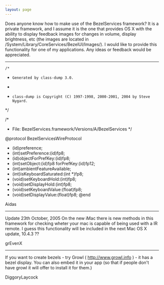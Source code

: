 ```yaml
---
layout: page
---
```


Does anyone know how to make use of the BezelServices framework?  It is a private framework, and I assume it is the one that provides OS X with the ability to display feedback images for changes in volume, display brightness, etc (the images are located in /System/Library/CoreServices/BezelUI/Images/).  I would like to provide this functionality for one of my applications.  Any ideas or feedback would be appreciated.

----
    /*
 *     Generated by class-dump 3.0.
 *
 *     class-dump is Copyright (C) 1997-1998, 2000-2001, 2004 by Steve Nygard.
 */

/*
 * File: BezelServices.framework/Versions/A/BezelServices
 */

@protocol BezelServicesWireProtocol
- (id)preference;
- (int)setPreference:(id)fp8;
- (id)objectForPrefKey:(id)fp8;
- (int)setObject:(id)fp8 forPrefKey:(id)fp12;
- (int)ambientFeatureAvailable;
- (int)isKeyboardSaturated:(int *)fp8;
- (void)setKeyboardHold:(int)fp8;
- (void)setDisplayHold:(int)fp8;
- (void)setKeyboardValue:(float)fp8;
- (void)setDisplayValue:(float)fp8;
@end

Aidas

----
Update 23th October, 2005
On the new iMac there is new methods in this framework for
checking wheter your mac is capable of being used with a IR remote.
I guess this functionality will be included in the next Mac OS X update,
10.4.3 ??

grEvenX


----
If you want to create bezels - try Growl ( http://www.growl.info ) - it has a bezel display.   You can also embed it in your app (so that if people don't have growl it will offer to install it for them.)

DiggoryLaycock
